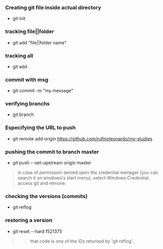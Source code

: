 ### Creating git file inside actual directory

* git init 

### tracking file||folder

* git add "file||folder name" 

### tracking all

* git add .

### commit with msg

* git commit -m "my message"

### verifying branchs

* git branch

### Especifying the URL to push

* git remote add origin https://github.com/rufinoleonardo/my-studies


### pushing the commit to branch master

* git push --set-upstream origin master

> in case of permission denied open the credential menager (you can search it on windows's start menu), select Windows Credential, access git and remove.

### checking the versions (commits)

* git reflog

### restoring a version

* git reset --hard f521375

>> that code is one of the IDs returned by 'git reflog'. 